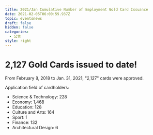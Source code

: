 ```yaml
---
title: 2021/Jan Cumulative Number of Employment Gold Card Issuance
date: 2021-02-05T06:00:59.937Z
topic: eventsnews
draft: false
hidden: false
categories:
  - 公告
style: right
---
```

# 2,127 Gold Cards issued to date!

From February 8, 2018 to Jan. 31, 2021, "2,127" cards were approved.

Application field of cardholders:

* Science & Technology: 228
* Economy: 1,468
* Education: 128
* Culture and Arts: 164
* Sport: 1
* Finance: 132
* Architectural Design: 6